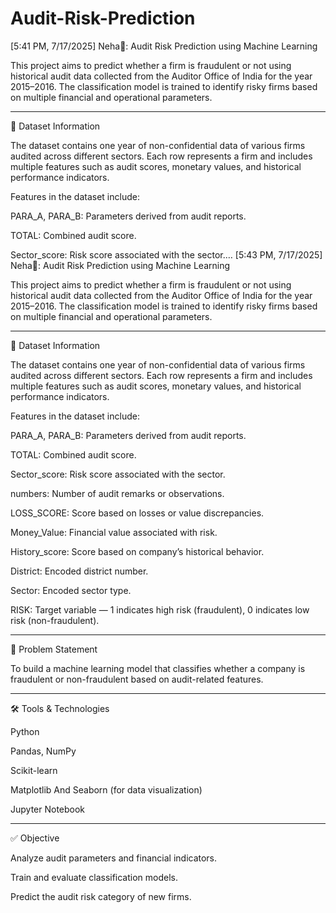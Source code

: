 # Audit-Risk-Prediction
[5:41 PM, 7/17/2025] Neha🩵: Audit Risk Prediction using Machine Learning

This project aims to predict whether a firm is fraudulent or not using historical audit data collected from the Auditor Office of India for the year 2015–2016. The classification model is trained to identify risky firms based on multiple financial and operational parameters.


---

📁 Dataset Information

The dataset contains one year of non-confidential data of various firms audited across different sectors. Each row represents a firm and includes multiple features such as audit scores, monetary values, and historical performance indicators.

Features in the dataset include:

PARA_A, PARA_B: Parameters derived from audit reports.

TOTAL: Combined audit score.

Sector_score: Risk score associated with the sector.…
[5:43 PM, 7/17/2025] Neha🩵: Audit Risk Prediction using Machine Learning

This project aims to predict whether a firm is fraudulent or not using historical audit data collected from the Auditor Office of India for the year 2015–2016. The classification model is trained to identify risky firms based on multiple financial and operational parameters.


---

📁 Dataset Information

The dataset contains one year of non-confidential data of various firms audited across different sectors. Each row represents a firm and includes multiple features such as audit scores, monetary values, and historical performance indicators.

Features in the dataset include:

PARA_A, PARA_B: Parameters derived from audit reports.

TOTAL: Combined audit score.

Sector_score: Risk score associated with the sector.

numbers: Number of audit remarks or observations.

LOSS_SCORE: Score based on losses or value discrepancies.

Money_Value: Financial value associated with risk.

History_score: Score based on company’s historical behavior.

District: Encoded district number.

Sector: Encoded sector type.

RISK: Target variable — 1 indicates high risk (fraudulent), 0 indicates low risk (non-fraudulent).



---

🎯 Problem Statement

To build a machine learning model that classifies whether a company is fraudulent or non-fraudulent based on audit-related features.


---

🛠️ Tools & Technologies

Python

Pandas, NumPy

Scikit-learn

Matplotlib And Seaborn (for data visualization)

Jupyter Notebook



---

✅ Objective

Analyze audit parameters and financial indicators.

Train and evaluate classification models.

Predict the audit risk category of new firms.
